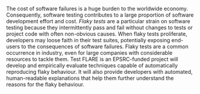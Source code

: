 The cost of software failures is a huge burden to the worldwide economy. Consequently, software testing contributes to a large proportion of software development effort and cost. *Flaky tests* are a particular strain on software testing because they intermittently pass and fail without changes to tests or project code with often non-obvious causes. When flaky tests proliferate, developers may loose faith in their test suites, potentially exposing end-users to the consequences of software failures. Flaky tests are a common occurrence in industry, even for large companies with considerable resources to tackle them. Test FLARE is an EPSRC-funded project will develop and empirically evaluate techniques capable of automatically reproducing flaky behaviour. It will also provide developers with automated, human-readable explanations that help them further understand the reasons for the flaky behaviour.